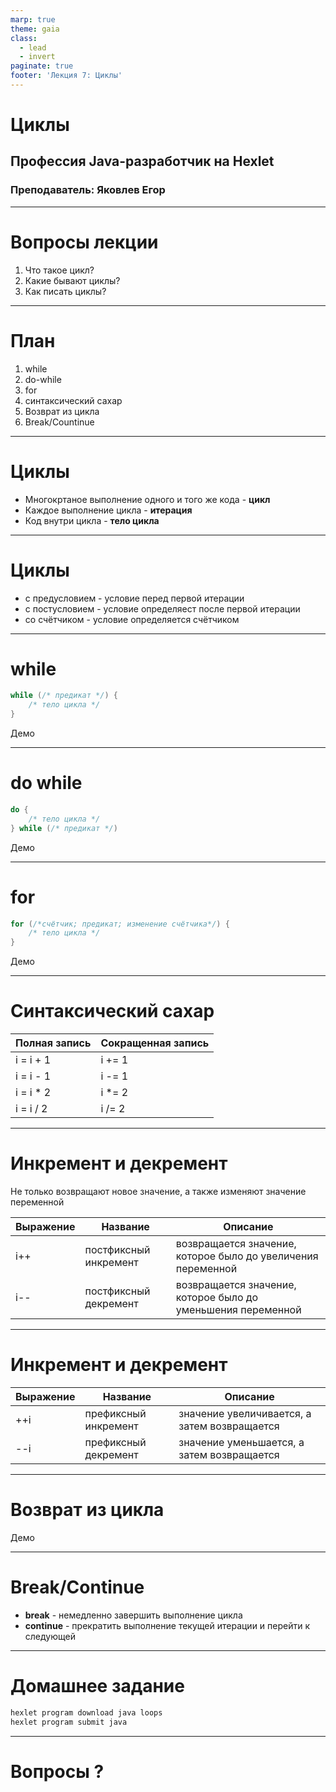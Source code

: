 ```yaml
---
marp: true
theme: gaia
class:
  - lead
  - invert
paginate: true
footer: 'Лекция 7: Циклы'
---
```


# Циклы
## Профессия Java-разработчик на Hexlet
### Преподаватель: Яковлев Егор
<!-- _color: white -->
<!-- _color: white -->

---

# Вопросы лекции

1. Что такое цикл?
2. Какие бывают циклы?
3. Как писать циклы?

---
# План

1. while
2. do-while
3. for
4. синтаксический сахар
5. Возврат из цикла
6. Break/Countinue

---

# Циклы

* Многокртаное выполнение одного и того же кода - **цикл**
* Каждое выполнение цикла - **итерация**
* Код внутри цикла - **тело цикла**

---
# Циклы

* с предусловием - условие перед первой итерации
* с постусловием - условие определяест после первой итерации
* со счётчиком - условие определяется счётчиком

---

# while

```java
while (/* предикат */) {
    /* тело цикла */
}

```

Демо

---

# do while

```java
do {
    /* тело цикла */
} while (/* предикат */)

```

Демо

---

# for

```java
for (/*счётчик; предикат; изменение счётчика*/) {
    /* тело цикла */
}
```

Демо

---

# Синтаксический сахар

| Полная запись | Сокращенная запись |
|---------------|--------------------|
|i = i + 1      | i += 1             |
|i = i - 1      | i -= 1             |
|i = i * 2      | i *= 2             |
|i = i / 2      | i /= 2             |

---

# Инкремент и декремент

Не только возвращают новое значение, а также изменяют значение переменной

| Выражение | Название | Описание |
|-----------|----------|----------|
| i++       | постфиксный инкремент | возвращается значение, которое было до увеличения переменной|
| i--      | постфиксный декремент | возвращается значение, которое было до уменьшения переменной|

---

# Инкремент и декремент

| Выражение | Название | Описание |
|-----------|----------|----------|
| ++i       | префиксный инкремент | значение увеличивается, а затем возвращается|
| --i      | префиксный декремент | значение уменьшается, а затем возвращается |

---

# Возврат из цикла

Демо

---

# Break/Continue

* **break** - немедленно завершить выполнение цикла
* **continue** - прекратить выполнение текущей итерации и перейти к следующей

---

# Домашнее задание

```bash
hexlet program download java loops
hexlet program submit java
```

---
# Вопросы ?
